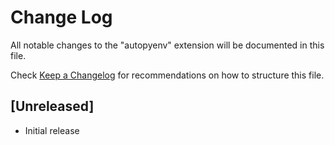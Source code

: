 # Change Log

All notable changes to the "autopyenv" extension will be documented in this file.

Check [Keep a Changelog](http://keepachangelog.com/) for recommendations on how to structure this file.

## [Unreleased]

- Initial release